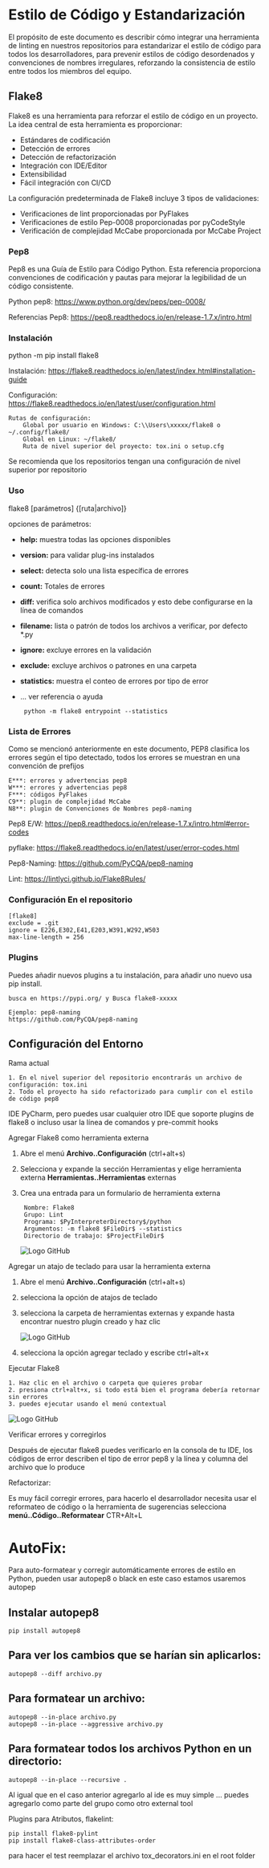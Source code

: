 # Estilo de Código y Estandarización
El propósito de este documento es describir cómo integrar una herramienta de linting en nuestros repositorios para estandarizar el estilo de código
para todos los desarrolladores, para prevenir estilos de código desordenados y convenciones de nombres irregulares, reforzando la consistencia de estilo
entre todos los miembros del equipo.

## Flake8
Flake8 es una herramienta para reforzar el estilo de código en un proyecto. La idea central de esta herramienta es
proporcionar:

- Estándares de codificación
- Detección de errores
- Detección de refactorización
- Integración con IDE/Editor
- Extensibilidad
- Fácil integración con CI/CD

La configuración predeterminada de Flake8 incluye 3 tipos de validaciones:
- Verificaciones de lint proporcionadas por PyFlakes
- Verificaciones de estilo Pep-0008 proporcionadas por pyCodeStyle
- Verificación de complejidad McCabe proporcionada por McCabe Project

### Pep8
Pep8 es una Guía de Estilo para Código Python. Esta referencia proporciona convenciones de codificación y pautas
para mejorar la legibilidad de un código consistente.

Python pep8: https://www.python.org/dev/peps/pep-0008/

Referencias Pep8: https://pep8.readthedocs.io/en/release-1.7.x/intro.html

### Instalación
python -m pip install flake8

Instalación: https://flake8.readthedocs.io/en/latest/index.html#installation-guide

Configuración: https://flake8.readthedocs.io/en/latest/user/configuration.html

    Rutas de configuración:
        Global por usuario en Windows: C:\\Users\xxxxx/flake8 o ~/.config/flake8/
        Global en Linux: ~/flake8/
        Ruta de nivel superior del proyecto: tox.ini o setup.cfg

Se recomienda que los repositorios tengan una configuración de nivel superior por repositorio

### Uso
flake8 [parámetros] {[ruta|archivo]}

opciones de parámetros:

- **help:** muestra todas las opciones disponibles
- **version:** para validar plug-ins instalados
- **select:** detecta solo una lista específica de errores
- **count:** Totales de errores
- **diff:** verifica solo archivos modificados y esto debe configurarse en la línea de comandos
- **filename:** lista o patrón de todos los archivos a verificar, por defecto *.py
- **ignore:** excluye errores en la validación
- **exclude:** excluye archivos o patrones en una carpeta
- **statistics:** muestra el conteo de errores por tipo de error
- ... ver referencia o ayuda

       python -m flake8 entrypoint --statistics

### Lista de Errores
Como se mencionó anteriormente en este documento, PEP8 clasifica los errores según el tipo detectado, todos los errores se muestran
en una convención de prefijos

    E***: errores y advertencias pep8
    W***: errores y advertencias pep8
    F***: códigos PyFlakes
    C9**: plugin de complejidad McCabe
    N8**: plugin de Convenciones de Nombres pep8-naming

Pep8 E/W: https://pep8.readthedocs.io/en/release-1.7.x/intro.html#error-codes

pyflake: https://flake8.readthedocs.io/en/latest/user/error-codes.html

Pep8-Naming: https://github.com/PyCQA/pep8-naming

Lint: https://lintlyci.github.io/Flake8Rules/

### Configuración En el repositorio

    [flake8]
    exclude = .git
    ignore = E226,E302,E41,E203,W391,W292,W503
    max-line-length = 256

### Plugins

Puedes añadir nuevos plugins a tu instalación, para añadir uno nuevo usa pip install.

    busca en https://pypi.org/ y Busca flake8-xxxxx

    Ejemplo: pep8-naming
    https://github.com/PyCQA/pep8-naming

## Configuración del Entorno

Rama actual

    1. En el nivel superior del repositorio encontrarás un archivo de configuración: tox.ini
    2. Todo el proyecto ha sido refactorizado para cumplir con el estilo de código pep8

IDE PyCharm, pero puedes usar cualquier otro IDE que soporte plugins de flake8 o incluso usar la línea de comandos y pre-commit hooks

Agregar Flake8 como herramienta externa

1. Abre el menú **Archivo..Configuración** (ctrl+alt+s)
2. Selecciona y expande la sección Herramientas y elige herramienta externa **Herramientas..Herramientas** externas
3. Crea una entrada para un formulario de herramienta externa

        Nombre: Flake8
        Grupo: Lint
        Programa: $PyInterpreterDirectory$/python
        Argumentos: -m flake8 $FileDir$ --statistics
        Directorio de trabajo: $ProjectFileDir$

      ![Logo GitHub](image/flake8.PNG)

Agregar un atajo de teclado para usar la herramienta externa
1. Abre el menú **Archivo..Configuración** (ctrl+alt+s)
2. selecciona la opción de atajos de teclado
3. selecciona la carpeta de herramientas externas y expande hasta encontrar nuestro plugin creado y haz clic

      ![Logo GitHub](image/keymap.PNG)

4. selecciona la opción agregar teclado y escribe ctrl+alt+x

Ejecutar Flake8

    1. Haz clic en el archivo o carpeta que quieres probar
    2. presiona ctrl+alt+x, si todo está bien el programa debería retornar sin errores
    3. puedes ejecutar usando el menú contextual

   ![Logo GitHub](image/menurun.PNG)

Verificar errores y corregirlos

Después de ejecutar flake8 puedes verificarlo en la consola de tu IDE, los códigos de error describen el tipo de error pep8 y la línea y columna del archivo que lo produce


Refactorizar:

Es muy fácil corregir errores, para hacerlo el desarrollador necesita usar el reformateo de código o la herramienta de sugerencias
selecciona **menú..Código..Reformatear** CTR+Alt+L



# AutoFix:
Para auto-formatear y corregir automáticamente errores de estilo en Python, pueden usar autopep8 o black
en este caso estamos usaremos autopep

## Instalar autopep8
    pip install autopep8

## Para ver los cambios que se harían sin aplicarlos:
    autopep8 --diff archivo.py

## Para formatear un archivo:
    autopep8 --in-place archivo.py
    autopep8 --in-place --aggressive archivo.py



## Para formatear todos los archivos Python en un directorio:

    autopep8 --in-place --recursive .


Al igual que en el caso anterior agregarlo al ide es muy simple ... puedes agregarlo como parte del grupo como otro external tool


Plugins para Atributos, flakelint:

    pip install flake8-pylint
    pip install flake8-class-attributes-order


para hacer el test reemplazar el archivo tox_decorators.ini en el root folder
